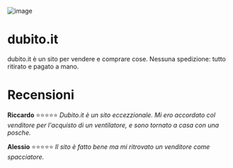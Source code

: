 ![image](https://github.com/Gabriele007xx/dubito.it/assets/97365913/0ebe53d3-b61d-4462-9849-b0a49696684f)

# dubito.it

dubito.it è un sito per vendere e comprare cose. Nessuna spedizione: tutto ritirato e pagato a mano.

# Recensioni

**Riccardo** ⭐⭐⭐⭐⭐
*Dubito.it è un sito eccezzionale. Mi ero accordato col venditore per l'acquisto di un ventilatore, e sono tornato a casa con una posche.*

**Alessio** ⭐⭐⭐⭐⭐
*Il sito è fatto bene ma mi ritrovato un venditore come spacciatore.*
